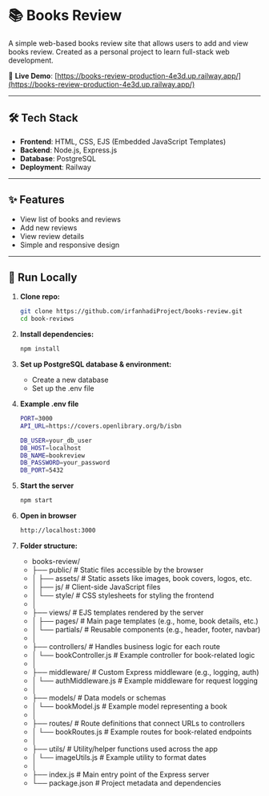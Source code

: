 # 📚 Books Review

A simple web-based books review site that allows users to add and view books review. Created as a personal project to learn full-stack web development.

🔗 **Live Demo**: [https://books-review-production-4e3d.up.railway.app/](https://books-review-production-4e3d.up.railway.app/)

---

## 🛠 Tech Stack

- **Frontend**: HTML, CSS, EJS (Embedded JavaScript Templates)
- **Backend**: Node.js, Express.js
- **Database**: PostgreSQL
- **Deployment**: Railway

---

## ✨ Features

- View list of books and reviews
- Add new reviews
- View review details
- Simple and responsive design

---

## 🚀 Run Locally

1. **Clone repo:**

   ```bash
   git clone https://github.com/irfanhadiProject/books-review.git
   cd book-reviews

   ```

2. **Install dependencies:**

   ```bash
   npm install

   ```

3. **Set up PostgreSQL database & environment:**

   - Create a new database
   - Set up the .env file

4. **Example .env file**

   ```bash
   PORT=3000
   API_URL=https://covers.openlibrary.org/b/isbn

   DB_USER=your_db_user
   DB_HOST=localhost
   DB_NAME=bookreview
   DB_PASSWORD=your_password
   DB_PORT=5432

   ```

5. **Start the server**

   ```bash
   npm start

   ```

6. **Open in browser**

   ```bash
   http://localhost:3000

   ```

7. **Folder structure:**
   - books-review/
   - ├── public/ # Static files accessible by the browser
   - │ ├── assets/ # Static assets like images, book covers, logos, etc.
   - │ ├── js/ # Client-side JavaScript files
   - │ └── style/ # CSS stylesheets for styling the frontend
   - │
   - ├── views/ # EJS templates rendered by the server
   - │ ├── pages/ # Main page templates (e.g., home, book details, etc.)
   - │ └── partials/ # Reusable components (e.g., header, footer, navbar)
   - │
   - ├── controllers/ # Handles business logic for each route
   - │ └── bookController.js # Example controller for book-related logic
   - │
   - ├── middleware/ # Custom Express middleware (e.g., logging, auth)
   - │ └── authMiddleware.js # Example middleware for request logging
   - │
   - ├── models/ # Data models or schemas
   - │ └── bookModel.js # Example model representing a book
   - │
   - ├── routes/ # Route definitions that connect URLs to controllers
   - │ └── bookRoutes.js # Example routes for book-related endpoints
   - │
   - ├── utils/ # Utility/helper functions used across the app
   - │ └── imageUtils.js # Example utility to format dates
   - │
   - ├── index.js # Main entry point of the Express server
   - └── package.json # Project metadata and dependencies
